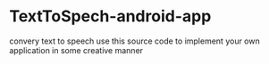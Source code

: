 # TextToSpech-android-app
convery text to speech
use this source code to implement your own application in some creative manner
